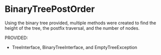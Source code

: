 # BinaryTreePostOrder

Using the binary tree provided, multiple methods were created to find the height of the tree, the postfix traversal, and the number of nodes.

PROVIDED:
  - TreeInterface, BinaryTreeInterface, and EmptyTreeException
